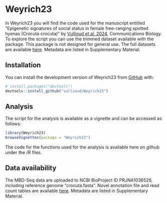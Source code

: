 
<!-- README.md is generated from README.Rmd. Please edit that file -->

# Weyrich23

<!-- badges: start -->
<!-- badges: end -->

In Weyrich23 you will find the code used for the manuscript entitled
“Epigenetic signatures of social status in female free-ranging spotted
hyenas (Crocuta crocuta)” by [Vullioud et al. 2024](https://www.nature.com/articles/s42003-024-05926-y.pdf), Communications
Biology. To explore the script you can use the trimmed dataset
available with the package. This package is not designed for general
use. The full datasets are available [here](https://datadryad.org/dataset/doi:10.5061/dryad.m0cfxpp9b). 
Metadata are listed in Supplementary Material.


## Installation

You can install the development version of Weyrich23 from
[GitHub](https://github.com/) with:

``` r
# install.packages("devtools")
devtools::install_github("vullioud/Weyrich23")
```

## Analysis

The script for the analysis is available as a vignette and can be
accessed as follows:

``` r
library(Weyrich23)
browseVignettes(package = "Weyrich23")
```

The code for the functions used for the analysis is available here on
github under the /R files.

## Data availability

The MBD-Seq data are uploaded to NCBI BioProject ID PRJNA1036526,
including reference genome “crocuta.fasta”. Novel annotation file and read
count tables are available [here](https://datadryad.org/dataset/doi:10.5061/dryad.m0cfxpp9b). Metadata are listed in
Supplementary Material.
